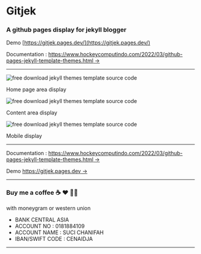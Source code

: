 # Gitjek

### A github pages display for jekyll blogger

Demo [https://gitjek.pages.dev/](https://gitjek.pages.dev/)

Documentation : [https://www.hockeycomputindo.com/2022/03/github-pages-jekyll-template-themes.html →](https://www.hockeycomputindo.com/2022/03/github-pages-jekyll-template-themes.html)

------------------------

![free download jekyll themes template source code](https://blogger.googleusercontent.com/img/b/R29vZ2xl/AVvXsEjFdcJkhsuI3dBm0qWmJov0Gj01bAyr_ZNodKfZcuxAswRHLsyg0IyPSnG5cckhcb0gC3xMSPtmujDtkKZ3Ed7HUBFz6xxXewRMLQjvxk7F0TY_5G1uVKSf0tMn20A1V0UGecE8gWfHlsw8mN9ED9g2HdX1hpXvyKBy9-9TXFChidu7EFCqqzQCFUH1vA/s1349/Github%20Pages%20Jekyll%20template%20themes%20free%20download%20source%20code%20gratis%20(1).png)

Home page area display

![free download jekyll themes template source code](https://blogger.googleusercontent.com/img/b/R29vZ2xl/AVvXsEhe1KyCkTYIPBvxksgDpAAA8yKrac3n9Vnzt9c7eCdZ43PaawWHJBKcpllA1ZBPn3clDK6C4X4iASMxs8BNc6001DFI5wbVXePju-yTfWpwQv3V6CsH_t2Vkr-b3FRiC7iYvZ7FarICezhigUCuCafdKoO6Roa4Fwwiqcn3vfx9tXSBvKXCGiyHpeiPdQ/s1349/Github%20Pages%20Jekyll%20template%20themes%20free%20download%20source%20code%20gratis%20(2).png)

Content area display


![free download jekyll themes template source code](https://blogger.googleusercontent.com/img/b/R29vZ2xl/AVvXsEjLWzhYhmC4aNOMSGEpBUyqrYk7t8arMQAAjZZ87HJXKHI3mQlAGBCyJx1jPXexJNTEOWMDngzDdaVQi_mSCNAzU_66ivHC00iWgCioCyUrI4o1xdZOBNI7lb2AJVArNtKoyReUA6LGyX5xT_MaEC2G68kkg5u6Tb16eMKqK8QxAvdj_0FjzTZmsSHsCQ/s674/Github%20Pages%20Jekyll%20template%20themes%20free%20download%20source%20code%20gratis%20(3).png)

Mobile display

----------------------------------


Documentation : [https://www.hockeycomputindo.com/2022/03/github-pages-jekyll-template-themes.html →](https://www.hockeycomputindo.com/2022/03/github-pages-jekyll-template-themes.html)


Demo [https://gitjek.pages.dev →](https://gitjek.pages.dev/)


--------------------------------------------------------------------------------------------------------------------


### Buy me a coffee ☕️ ❤️  ✌🏻 

with moneygram or western union

+ BANK CENTRAL ASIA
+ ACCOUNT NO : 0181884109
+ ACCOUNT NAME : SUCI CHANIFAH
+ IBAN/SWIFT CODE : CENAIDJA

--------------------------------------------------------------------------------------------------------------------


